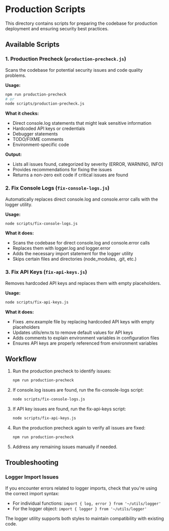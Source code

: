# Production Scripts

This directory contains scripts for preparing the codebase for production deployment and ensuring security best practices.

## Available Scripts

### 1. Production Precheck (`production-precheck.js`)

Scans the codebase for potential security issues and code quality problems.

**Usage:**
```bash
npm run production-precheck
# or
node scripts/production-precheck.js
```

**What it checks:**
- Direct console.log statements that might leak sensitive information
- Hardcoded API keys or credentials
- Debugger statements
- TODO/FIXME comments
- Environment-specific code

**Output:**
- Lists all issues found, categorized by severity (ERROR, WARNING, INFO)
- Provides recommendations for fixing the issues
- Returns a non-zero exit code if critical issues are found

### 2. Fix Console Logs (`fix-console-logs.js`)

Automatically replaces direct console.log and console.error calls with the logger utility.

**Usage:**
```bash
node scripts/fix-console-logs.js
```

**What it does:**
- Scans the codebase for direct console.log and console.error calls
- Replaces them with logger.log and logger.error
- Adds the necessary import statement for the logger utility
- Skips certain files and directories (node_modules, .git, etc.)

### 3. Fix API Keys (`fix-api-keys.js`)

Removes hardcoded API keys and replaces them with empty placeholders.

**Usage:**
```bash
node scripts/fix-api-keys.js
```

**What it does:**
- Fixes .env.example file by replacing hardcoded API keys with empty placeholders
- Updates utils/env.ts to remove default values for API keys
- Adds comments to explain environment variables in configuration files
- Ensures API keys are properly referenced from environment variables

## Workflow

1. Run the production precheck to identify issues:
   ```bash
   npm run production-precheck
   ```

2. If console.log issues are found, run the fix-console-logs script:
   ```bash
   node scripts/fix-console-logs.js
   ```

3. If API key issues are found, run the fix-api-keys script:
   ```bash
   node scripts/fix-api-keys.js
   ```

4. Run the production precheck again to verify all issues are fixed:
   ```bash
   npm run production-precheck
   ```

5. Address any remaining issues manually if needed.

## Troubleshooting

### Logger Import Issues

If you encounter errors related to logger imports, check that you're using the correct import syntax:

- For individual functions: `import { log, error } from '~/utils/logger'`
- For the logger object: `import { logger } from '~/utils/logger'`

The logger utility supports both styles to maintain compatibility with existing code. 